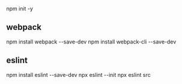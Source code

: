 npm init -y


## webpack
npm install webpack --save-dev
npm install webpack-cli --save-dev


## eslint
npm install eslint --save-dev
npx eslint --init
npx eslint src
